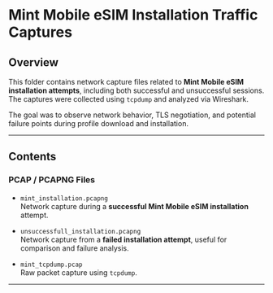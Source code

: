# Mint Mobile eSIM Installation Traffic Captures

## Overview

This folder contains network capture files related to **Mint Mobile eSIM installation attempts**, including both successful and unsuccessful sessions. The captures were collected using `tcpdump` and analyzed via Wireshark.

The goal was to observe network behavior, TLS negotiation, and potential failure points during profile download and installation.

---

## Contents

### PCAP / PCAPNG Files

- `mint_installation.pcapng`  
  Network capture during a **successful Mint Mobile eSIM installation** attempt.

- `unsuccessfull_installation.pcapng`  
  Network capture from a **failed installation attempt**, useful for comparison and failure analysis.

- `mint_tcpdump.pcap`  
  Raw packet capture using `tcpdump`.

---

